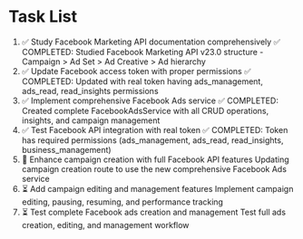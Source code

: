 # Task List

1. ✅ Study Facebook Marketing API documentation comprehensively
✅ COMPLETED: Studied Facebook Marketing API v23.0 structure - Campaign > Ad Set > Ad Creative > Ad hierarchy
2. ✅ Update Facebook access token with proper permissions
✅ COMPLETED: Updated with real token having ads_management, ads_read, read_insights permissions
3. ✅ Implement comprehensive Facebook Ads service
✅ COMPLETED: Created complete FacebookAdsService with all CRUD operations, insights, and campaign management
4. ✅ Test Facebook API integration with real token
✅ COMPLETED: Token has required permissions (ads_management, ads_read, read_insights, business_management)
5. 🔄 Enhance campaign creation with full Facebook API features
Updating campaign creation route to use the new comprehensive Facebook Ads service
6. ⏳ Add campaign editing and management features
Implement campaign editing, pausing, resuming, and performance tracking
7. ⏳ Test complete Facebook ads creation and management
Test full ads creation, editing, and management workflow

